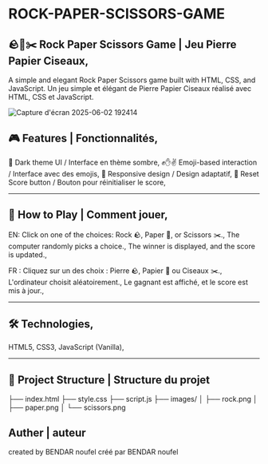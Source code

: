 # ROCK-PAPER-SCISSORS-GAME
## 🪨📄✂️ Rock Paper Scissors Game | Jeu Pierre Papier Ciseaux,
A simple and elegant Rock Paper Scissors game built with HTML, CSS, and JavaScript.
Un jeu simple et élégant de Pierre Papier Ciseaux réalisé avec HTML, CSS et JavaScript.

![Capture d'écran 2025-06-02 192414](https://github.com/user-attachments/assets/9a5f7f76-1111-4888-84bb-1f6ca601ae4d)



## 🎮 Features | Fonctionnalités,
🎨 Dark theme UI / Interface en thème sombre,
✊✋✌️ Emoji-based interaction / Interface avec des emojis,
📱 Responsive design / Design adaptatif,
🔄 Reset Score button / Bouton pour réinitialiser le score,

---

## 🚀 How to Play | Comment jouer,
EN:
Click on one of the choices: Rock 🪨, Paper 📄, or Scissors ✂️.,
The computer randomly picks a choice.,
The winner is displayed, and the score is updated.,

FR :
Cliquez sur un des choix : Pierre 🪨, Papier 📄 ou Ciseaux ✂️.,
L'ordinateur choisit aléatoirement.,
Le gagnant est affiché, et le score est mis à jour.,

---

## 🛠️ Technologies,
HTML5,
CSS3,
JavaScript (Vanilla),

---

## 📁 Project Structure | Structure du projet
├── index.html
├── style.css
├── script.js
├── images/
│   ├── rock.png
│   ├── paper.png
│   └── scissors.png
## Auther | auteur 
created by  BENDAR noufel
créé par BENDAR noufel
